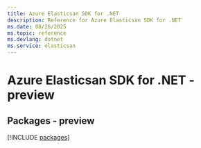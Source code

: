 ```yaml
---
title: Azure Elasticsan SDK for .NET
description: Reference for Azure Elasticsan SDK for .NET
ms.date: 08/26/2025
ms.topic: reference
ms.devlang: dotnet
ms.service: elasticsan
---
```

# Azure Elasticsan SDK for .NET - preview
## Packages - preview
[!INCLUDE [packages](elasticsan-index.md)]